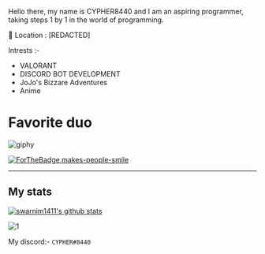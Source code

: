 Hello there, my name is CYPHER8440 and I am an aspiring programmer, taking steps 1 by 1 in the world of programming.

📍 Location : [REDACTED]

Intrests :-
* VALORANT
* DISCORD BOT DEVELOPMENT
* JoJo's Bizzare Adventures
* Anime

<h1> Favorite duo </h1>

![giphy](https://media0.giphy.com/media/sPtPHvqyANbuo/giphy.gif?cid=ecf05e47bn9pt284ccgrh5h7zfiqfbpj01g57g8sqq71awp2&rid=giphy.gif)


[![ForTheBadge makes-people-smile](http://ForTheBadge.com/images/badges/makes-people-smile.svg)](http://ForTheBadge.com)
***
## My stats

[![swarnim1411's github stats](https://github-readme-stats.vercel.app/api?username=CYPHER8440&theme=blue-green)](https://github.com/swarnim1411/github-readme-stats)

![1](https://github-readme-stats.vercel.app/api/top-langs/?username=CYPHER8440&theme=blue-green)


My discord:- `CYPHER#8440`

